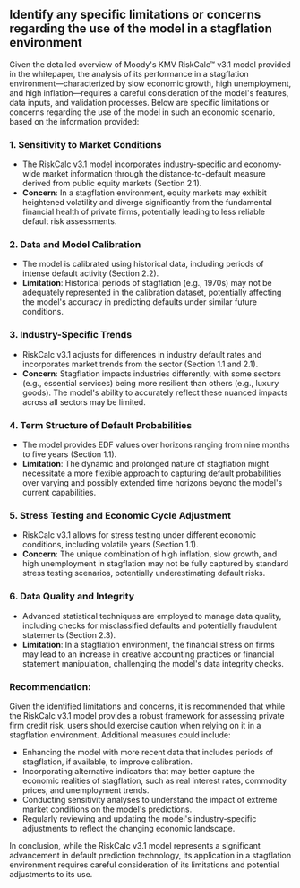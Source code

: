## Identify any specific limitations or concerns regarding the use of the model in a stagflation environment
Given the detailed overview of Moody's KMV RiskCalc™ v3.1 model provided in the whitepaper, the analysis of its performance in a stagflation environment—characterized by slow economic growth, high unemployment, and high inflation—requires a careful consideration of the model's features, data inputs, and validation processes. Below are specific limitations or concerns regarding the use of the model in such an economic scenario, based on the information provided:

### 1. **Sensitivity to Market Conditions**
   - The RiskCalc v3.1 model incorporates industry-specific and economy-wide market information through the distance-to-default measure derived from public equity markets (Section 2.1). 
   - **Concern**: In a stagflation environment, equity markets may exhibit heightened volatility and diverge significantly from the fundamental financial health of private firms, potentially leading to less reliable default risk assessments.

### 2. **Data and Model Calibration**
   - The model is calibrated using historical data, including periods of intense default activity (Section 2.2). 
   - **Limitation**: Historical periods of stagflation (e.g., 1970s) may not be adequately represented in the calibration dataset, potentially affecting the model's accuracy in predicting defaults under similar future conditions.

### 3. **Industry-Specific Trends**
   - RiskCalc v3.1 adjusts for differences in industry default rates and incorporates market trends from the sector (Section 1.1 and 2.1).
   - **Concern**: Stagflation impacts industries differently, with some sectors (e.g., essential services) being more resilient than others (e.g., luxury goods). The model's ability to accurately reflect these nuanced impacts across all sectors may be limited.

### 4. **Term Structure of Default Probabilities**
   - The model provides EDF values over horizons ranging from nine months to five years (Section 1.1).
   - **Limitation**: The dynamic and prolonged nature of stagflation might necessitate a more flexible approach to capturing default probabilities over varying and possibly extended time horizons beyond the model's current capabilities.

### 5. **Stress Testing and Economic Cycle Adjustment**
   - RiskCalc v3.1 allows for stress testing under different economic conditions, including volatile years (Section 1.1).
   - **Concern**: The unique combination of high inflation, slow growth, and high unemployment in stagflation may not be fully captured by standard stress testing scenarios, potentially underestimating default risks.

### 6. **Data Quality and Integrity**
   - Advanced statistical techniques are employed to manage data quality, including checks for misclassified defaults and potentially fraudulent statements (Section 2.3).
   - **Limitation**: In a stagflation environment, the financial stress on firms may lead to an increase in creative accounting practices or financial statement manipulation, challenging the model's data integrity checks.

### Recommendation:

Given the identified limitations and concerns, it is recommended that while the RiskCalc v3.1 model provides a robust framework for assessing private firm credit risk, users should exercise caution when relying on it in a stagflation environment. Additional measures could include:

- Enhancing the model with more recent data that includes periods of stagflation, if available, to improve calibration.
- Incorporating alternative indicators that may better capture the economic realities of stagflation, such as real interest rates, commodity prices, and unemployment trends.
- Conducting sensitivity analyses to understand the impact of extreme market conditions on the model's predictions.
- Regularly reviewing and updating the model's industry-specific adjustments to reflect the changing economic landscape.

In conclusion, while the RiskCalc v3.1 model represents a significant advancement in default prediction technology, its application in a stagflation environment requires careful consideration of its limitations and potential adjustments to its use.